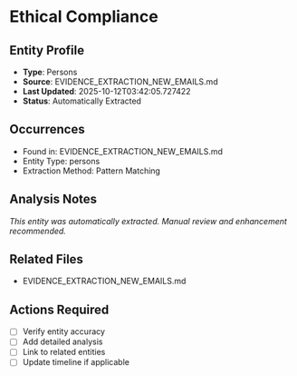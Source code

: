 # Ethical Compliance

## Entity Profile
- **Type**: Persons
- **Source**: EVIDENCE_EXTRACTION_NEW_EMAILS.md
- **Last Updated**: 2025-10-12T03:42:05.727422
- **Status**: Automatically Extracted

## Occurrences
- Found in: EVIDENCE_EXTRACTION_NEW_EMAILS.md
- Entity Type: persons
- Extraction Method: Pattern Matching

## Analysis Notes
*This entity was automatically extracted. Manual review and enhancement recommended.*

## Related Files
- EVIDENCE_EXTRACTION_NEW_EMAILS.md

## Actions Required
- [ ] Verify entity accuracy
- [ ] Add detailed analysis
- [ ] Link to related entities
- [ ] Update timeline if applicable

